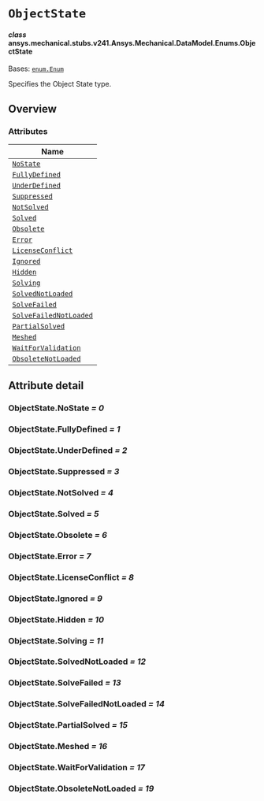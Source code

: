 <!-- vale off -->

<a id="objectstate"></a>

# `ObjectState`

<a id="ansys.mechanical.stubs.v241.Ansys.Mechanical.DataModel.Enums.ObjectState"></a>

#### *class* ansys.mechanical.stubs.v241.Ansys.Mechanical.DataModel.Enums.ObjectState

Bases: [`enum.Enum`](https://docs.python.org/3/library/enum.html#enum.Enum)

Specifies the Object State type.

<!-- !! processed by numpydoc !! -->

<a id="overview"></a>

## Overview

### Attributes

| Name |
| ------------------------------------------------------------- |
| [`NoState`](#ObjectState.NoState) |
| [`FullyDefined`](#ObjectState.FullyDefined) |
| [`UnderDefined`](#ObjectState.UnderDefined) |
| [`Suppressed`](#ObjectState.Suppressed) |
| [`NotSolved`](#ObjectState.NotSolved) |
| [`Solved`](#ObjectState.Solved) |
| [`Obsolete`](#ObjectState.Obsolete) |
| [`Error`](#ObjectState.Error) |
| [`LicenseConflict`](#ObjectState.LicenseConflict) |
| [`Ignored`](#ObjectState.Ignored) |
| [`Hidden`](#ObjectState.Hidden) |
| [`Solving`](#ObjectState.Solving) |
| [`SolvedNotLoaded`](#ObjectState.SolvedNotLoaded) |
| [`SolveFailed`](#ObjectState.SolveFailed) |
| [`SolveFailedNotLoaded`](#ObjectState.SolveFailedNotLoaded) |
| [`PartialSolved`](#ObjectState.PartialSolved) |
| [`Meshed`](#ObjectState.Meshed) |
| [`WaitForValidation`](#ObjectState.WaitForValidation) |
| [`ObsoleteNotLoaded`](#ObjectState.ObsoleteNotLoaded) |

<a id="attribute-detail"></a>

## Attribute detail

<a id="ObjectState.NoState"></a>

### ObjectState.NoState *= 0*

<a id="ObjectState.FullyDefined"></a>

### ObjectState.FullyDefined *= 1*

<a id="ObjectState.UnderDefined"></a>

### ObjectState.UnderDefined *= 2*

<a id="ObjectState.Suppressed"></a>

### ObjectState.Suppressed *= 3*

<a id="ObjectState.NotSolved"></a>

### ObjectState.NotSolved *= 4*

<a id="ObjectState.Solved"></a>

### ObjectState.Solved *= 5*

<a id="ObjectState.Obsolete"></a>

### ObjectState.Obsolete *= 6*

<a id="ObjectState.Error"></a>

### ObjectState.Error *= 7*

<a id="ObjectState.LicenseConflict"></a>

### ObjectState.LicenseConflict *= 8*

<a id="ObjectState.Ignored"></a>

### ObjectState.Ignored *= 9*

<a id="ObjectState.Hidden"></a>

### ObjectState.Hidden *= 10*

<a id="ObjectState.Solving"></a>

### ObjectState.Solving *= 11*

<a id="ObjectState.SolvedNotLoaded"></a>

### ObjectState.SolvedNotLoaded *= 12*

<a id="ObjectState.SolveFailed"></a>

### ObjectState.SolveFailed *= 13*

<a id="ObjectState.SolveFailedNotLoaded"></a>

### ObjectState.SolveFailedNotLoaded *= 14*

<a id="ObjectState.PartialSolved"></a>

### ObjectState.PartialSolved *= 15*

<a id="ObjectState.Meshed"></a>

### ObjectState.Meshed *= 16*

<a id="ObjectState.WaitForValidation"></a>

### ObjectState.WaitForValidation *= 17*

<a id="ObjectState.ObsoleteNotLoaded"></a>

### ObjectState.ObsoleteNotLoaded *= 19*

<!-- vale on -->
